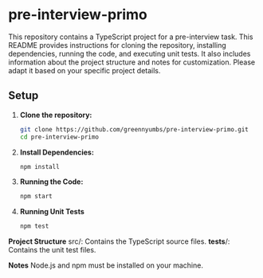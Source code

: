 # pre-interview-primo

This repository contains a TypeScript project for a pre-interview task.
This README provides instructions for cloning the repository, installing dependencies, running the code, and executing unit tests. It also includes information about the project structure and notes for customization. Please adapt it based on your specific project details.

## Setup

1. **Clone the repository:**

   ```bash
   git clone https://github.com/greennyumbs/pre-interview-primo.git
   cd pre-interview-primo

2. **Install Dependencies:**
   ```bash
   npm install

3. **Running the Code:**
   ```bash
   npm start

4. **Running Unit Tests**
   ```bash
   npm test

**Project Structure**
src/: Contains the TypeScript source files.
__tests__/: Contains the unit test files.

**Notes**
Node.js and npm must be installed on your machine.
